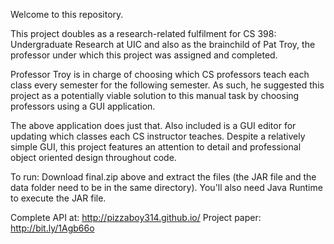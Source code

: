 Welcome to this repository.

This project doubles as a research-related fulfilment for 
CS 398: Undergraduate Research at UIC and also as the brainchild
of Pat Troy, the professor under which this project was assigned
and completed.

Professor Troy is in charge of choosing which CS professors teach each 
class every semester for the following semester. As such, he suggested
this project as a potentially viable solution to this manual task
by choosing professors using a GUI application. 

The above application does just that. Also included is a GUI editor 
for updating which classes each CS instructor teaches. Despite a 
relatively simple GUI, this project features an attention to detail 
and professional object oriented design throughout code. 

To run: Download final.zip above and extract the files 
(the JAR file and the data folder need to be in the same directory).
You'll also need Java Runtime to execute the JAR file.

Complete API at: http://pizzaboy314.github.io/
Project paper: http://bit.ly/1Agb66o